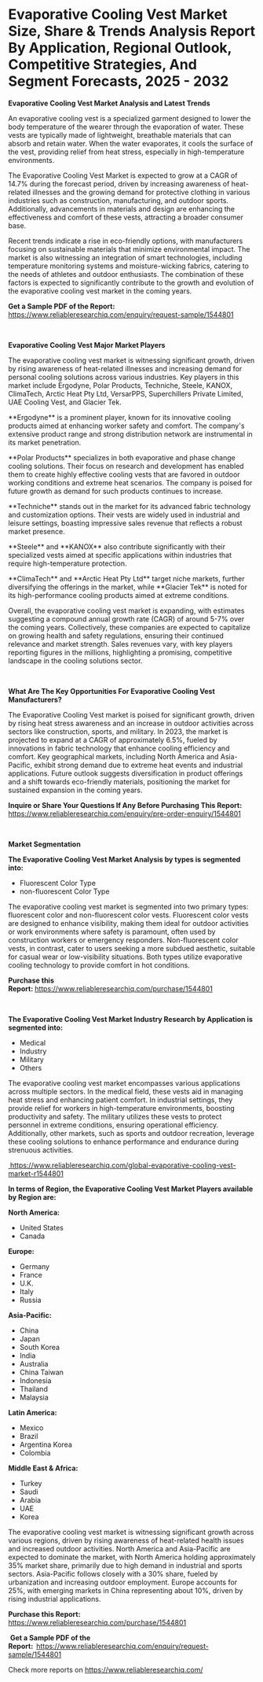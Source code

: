 <p><h1>Evaporative Cooling Vest Market Size, Share & Trends Analysis Report By Application, Regional Outlook, Competitive Strategies, And Segment Forecasts, 2025 - 2032</h1></p><p><strong>Evaporative Cooling Vest Market Analysis and Latest Trends</strong></p>
<p><p>An evaporative cooling vest is a specialized garment designed to lower the body temperature of the wearer through the evaporation of water. These vests are typically made of lightweight, breathable materials that can absorb and retain water. When the water evaporates, it cools the surface of the vest, providing relief from heat stress, especially in high-temperature environments. </p><p>The Evaporative Cooling Vest Market is expected to grow at a CAGR of 14.7% during the forecast period, driven by increasing awareness of heat-related illnesses and the growing demand for protective clothing in various industries such as construction, manufacturing, and outdoor sports. Additionally, advancements in materials and design are enhancing the effectiveness and comfort of these vests, attracting a broader consumer base. </p><p>Recent trends indicate a rise in eco-friendly options, with manufacturers focusing on sustainable materials that minimize environmental impact. The market is also witnessing an integration of smart technologies, including temperature monitoring systems and moisture-wicking fabrics, catering to the needs of athletes and outdoor enthusiasts. The combination of these factors is expected to significantly contribute to the growth and evolution of the evaporative cooling vest market in the coming years.</p></p>
<p><strong>Get a Sample PDF of the Report:&nbsp;</strong> <a href="https://www.reliableresearchiq.com/enquiry/request-sample/1544801?utm_campaign=3308&utm_medium=2&utm_source=Github&utm_content=ia&utm_term=04042025&utm_id=evaporative-cooling-vest">https://www.reliableresearchiq.com/enquiry/request-sample/1544801</a></p>
<p>&nbsp;</p>
<p><strong>Evaporative Cooling Vest Major Market Players</strong></p>
<p><p>The evaporative cooling vest market is witnessing significant growth, driven by rising awareness of heat-related illnesses and increasing demand for personal cooling solutions across various industries. Key players in this market include Ergodyne, Polar Products, Techniche, Steele, KANOX, ClimaTech, Arctic Heat Pty Ltd, VersarPPS, Superchillers Private Limited, UAE Cooling Vest, and Glacier Tek.</p><p>**Ergodyne** is a prominent player, known for its innovative cooling products aimed at enhancing worker safety and comfort. The company's extensive product range and strong distribution network are instrumental in its market penetration.</p><p>**Polar Products** specializes in both evaporative and phase change cooling solutions. Their focus on research and development has enabled them to create highly effective cooling vests that are favored in outdoor working conditions and extreme heat scenarios. The company is poised for future growth as demand for such products continues to increase.</p><p>**Techniche** stands out in the market for its advanced fabric technology and customization options. Their vests are widely used in industrial and leisure settings, boasting impressive sales revenue that reflects a robust market presence.</p><p>**Steele** and **KANOX** also contribute significantly with their specialized vests aimed at specific applications within industries that require high-temperature protection. </p><p>**ClimaTech** and **Arctic Heat Pty Ltd** target niche markets, further diversifying the offerings in the market, while **Glacier Tek** is noted for its high-performance cooling products aimed at extreme conditions.</p><p>Overall, the evaporative cooling vest market is expanding, with estimates suggesting a compound annual growth rate (CAGR) of around 5-7% over the coming years. Collectively, these companies are expected to capitalize on growing health and safety regulations, ensuring their continued relevance and market strength. Sales revenues vary, with key players reporting figures in the millions, highlighting a promising, competitive landscape in the cooling solutions sector.</p></p>
<p>&nbsp;</p>
<p><strong>What Are The Key Opportunities For Evaporative Cooling Vest Manufacturers?</strong></p>
<p><p>The Evaporative Cooling Vest market is poised for significant growth, driven by rising heat stress awareness and an increase in outdoor activities across sectors like construction, sports, and military. In 2023, the market is projected to expand at a CAGR of approximately 6.5%, fueled by innovations in fabric technology that enhance cooling efficiency and comfort. Key geographical markets, including North America and Asia-Pacific, exhibit strong demand due to extreme heat events and industrial applications. Future outlook suggests diversification in product offerings and a shift towards eco-friendly materials, positioning the market for sustained expansion in the coming years.</p></p>
<p><strong>Inquire or Share Your Questions If Any Before Purchasing This Report:</strong> <a href="https://www.reliableresearchiq.com/enquiry/pre-order-enquiry/1544801?utm_campaign=3308&utm_medium=2&utm_source=Github&utm_content=ia&utm_term=04042025&utm_id=evaporative-cooling-vest">https://www.reliableresearchiq.com/enquiry/pre-order-enquiry/1544801</a></p>
<p>&nbsp;</p>
<p><strong>Market Segmentation</strong></p>
<p><strong>The Evaporative Cooling Vest Market Analysis by types is segmented into:</strong></p>
<p><ul><li>Fluorescent Color Type</li><li>non-fluorescent Color Type</li></ul></p>
<p><p>The evaporative cooling vest market is segmented into two primary types: fluorescent color and non-fluorescent color vests. Fluorescent color vests are designed to enhance visibility, making them ideal for outdoor activities or work environments where safety is paramount, often used by construction workers or emergency responders. Non-fluorescent color vests, in contrast, cater to users seeking a more subdued aesthetic, suitable for casual wear or low-visibility situations. Both types utilize evaporative cooling technology to provide comfort in hot conditions.</p></p>
<p><strong>Purchase this Report:&nbsp;</strong><a href="https://www.reliableresearchiq.com/purchase/1544801?utm_campaign=3308&utm_medium=2&utm_source=Github&utm_content=ia&utm_term=04042025&utm_id=evaporative-cooling-vest">https://www.reliableresearchiq.com/purchase/1544801</a></p>
<p>&nbsp;</p>
<p><strong>The Evaporative Cooling Vest Market Industry Research by Application is segmented into:</strong></p>
<p><ul><li>Medical</li><li>Industry</li><li>Military</li><li>Others</li></ul></p>
<p><p>The evaporative cooling vest market encompasses various applications across multiple sectors. In the medical field, these vests aid in managing heat stress and enhancing patient comfort. In industrial settings, they provide relief for workers in high-temperature environments, boosting productivity and safety. The military utilizes these vests to protect personnel in extreme conditions, ensuring operational efficiency. Additionally, other markets, such as sports and outdoor recreation, leverage these cooling solutions to enhance performance and endurance during strenuous activities.</p></p>
<p><a href="https://www.reliableresearchiq.com/global-evaporative-cooling-vest-market-r1544801?utm_campaign=3308&utm_medium=2&utm_source=Github&utm_content=ia&utm_term=04042025&utm_id=evaporative-cooling-vest">&nbsp;https://www.reliableresearchiq.com/global-evaporative-cooling-vest-market-r1544801</a></p>
<p><strong>In terms of Region, the Evaporative Cooling Vest Market Players available by Region are:</strong></p>
<p>
    <p> <strong> North America: </strong>
        <ul>
            <li>United States</li>
            <li>Canada</li>
        </ul>
        </p> 
    <p> <strong> Europe: </strong>
        <ul>
            <li>Germany</li>
            <li>France</li>
            <li>U.K.</li>
            <li>Italy</li>
            <li>Russia</li>
        </ul>
        </p> 
    <p> <strong> Asia-Pacific: </strong>
        <ul>
            <li>China</li>
            <li>Japan</li>
            <li>South Korea</li>
            <li>India</li>
            <li>Australia</li>
            <li>China Taiwan</li>
            <li>Indonesia</li>
            <li>Thailand</li>
            <li>Malaysia</li>
        </ul>
        </p> 
    <p> <strong> Latin America: </strong>
        <ul>
            <li>Mexico</li>
            <li>Brazil</li>
            <li>Argentina Korea</li>
            <li>Colombia</li>
        </ul>
        </p> 
    <p> <strong> Middle East & Africa: </strong>
        <ul>
            <li>Turkey</li>
            <li>Saudi</li>
            <li>Arabia</li>
            <li>UAE</li>
            <li>Korea</li>
        </ul>
    </p>
    </p>
<p><p>The evaporative cooling vest market is witnessing significant growth across various regions, driven by rising awareness of heat-related health issues and increased outdoor activities. North America and Asia-Pacific are expected to dominate the market, with North America holding approximately 35% market share, primarily due to high demand in industrial and sports sectors. Asia-Pacific follows closely with a 30% share, fueled by urbanization and increasing outdoor employment. Europe accounts for 25%, with emerging markets in China representing about 10%, driven by rising industrial applications.</p></p>
<p><strong>Purchase this Report: </strong><a href="https://www.reliableresearchiq.com/purchase/1544801?utm_campaign=3308&utm_medium=2&utm_source=Github&utm_content=ia&utm_term=04042025&utm_id=evaporative-cooling-vest">https://www.reliableresearchiq.com/purchase/1544801</a></p>
<p>&nbsp;<strong>Get a Sample PDF of the Report:&nbsp;&nbsp;</strong><a href="https://www.reliableresearchiq.com/enquiry/request-sample/1544801?utm_campaign=3308&utm_medium=2&utm_source=Github&utm_content=ia&utm_term=04042025&utm_id=evaporative-cooling-vest">https://www.reliableresearchiq.com/enquiry/request-sample/1544801</a></p>
<p><strong></strong></p>
<p>Check more reports on <a href="https://www.reliableresearchiq.com/?utm_campaign=3308&utm_medium=2&utm_source=Github&utm_content=ia&utm_term=04042025&utm_id=evaporative-cooling-vest">https://www.reliableresearchiq.com/</a></p>
